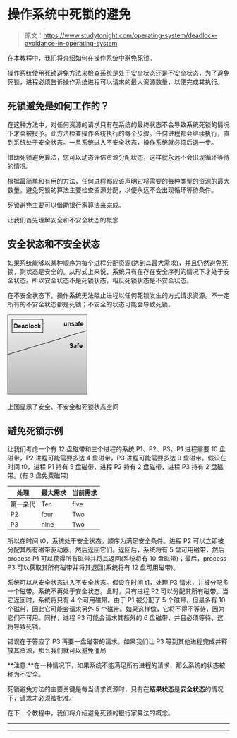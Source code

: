 # 操作系统中死锁的避免

> 原文：<https://www.studytonight.com/operating-system/deadlock-avoidance-in-operating-system>

在本教程中，我们将介绍如何在操作系统中避免死锁。

操作系统使用死锁避免方法来检查系统是处于安全状态还是不安全状态，为了避免死锁，进程必须告诉操作系统进程可以请求的最大资源数量，以便完成其执行。

## 死锁避免是如何工作的？

在这种方法中，对任何资源的请求只有在系统的最终状态不会导致系统死锁的情况下才会被授予。此方法检查操作系统执行的每个步骤。任何进程都会继续执行，直到系统处于安全状态。一旦系统进入不安全状态，操作系统就必须后退一步。

借助死锁避免算法，您可以动态评估资源分配状态，这样就永远不会出现循环等待的情况。

根据最简单和有用的方法，任何进程都应该声明它将需要的每种类型的资源的最大数量。避免死锁的算法主要检查资源分配，以便永远不会出现循环等待条件。

死锁避免主要可以借助银行家算法来完成。

让我们首先理解安全和不安全状态的概念

## 安全状态和不安全状态

如果系统能够以某种顺序为每个进程分配资源(达到其最大需求)，并且仍然避免死锁，则状态是安全的。从形式上来说，系统只有在存在安全序列的情况下才处于安全状态。所以安全状态不是死锁状态，相反死锁状态是不安全状态。

在不安全状态下，操作系统无法阻止进程以任何死锁发生的方式请求资源。不一定所有的不安全状态都是死锁；不安全的状态可能会导致死锁。

![](img/eae3bc66285be8837b49689bc9c937c4.png)

上图显示了安全、不安全和死锁状态空间

## 避免死锁示例

让我们考虑一个有 12 盘磁带和三个进程的系统 P1、P2、P3。P1 进程需要 10 盘磁带，P2 进程可能需要多达 4 盘磁带，P3 进程可能需要多达 9 盘磁带。假设在时间 t0，进程 P1 持有 5 盘磁带，进程 P2 持有 2 盘磁带，进程 P3 持有 2 盘磁带。(有 3 盘免费磁带)

| 处理 | 最大需求 | 当前需求 |
| --- | --- | --- |
| 第一亲代 | Ten | five |
| P2 | four | Two |
| P3 | nine | Two |

所以在时间 t0，系统处于安全状态。顺序为<p2>满足安全条件。进程 P2 可以立即被分配其所有磁带驱动器，然后返回它们。返回后，系统将有 5 盘可用磁带，然后 process P1 可以获得所有磁带并将其返回(系统将有 10 盘磁带)；最后，process P3 可以获取其所有磁带并将其退回(系统将有 12 盘可用磁带)。</p2>

系统可以从安全状态进入不安全状态。假设在时间 t1，处理 P3 请求，并被分配多一个磁带。系统不再处于安全状态。此时，只有进程 P2 可以分配其所有磁带。当它返回时，系统将只有 4 个可用磁带。由于 P1 被分配了 5 个磁带，但最多有 10 个磁带，因此它可能会请求另外 5 个磁带。如果这样做，它将不得不等待，因为它们不可用。同样，进程 P3 可能会请求其额外的 6 盘磁带，并且必须等待，这将导致死锁。

错误在于答应了 P3 再要一盘磁带的请求。如果我们让 P3 等到其他进程完成并释放其资源，那么我们就可以避免僵局

**注意:**在一种情况下，如果系统不能满足所有进程的请求，那么系统的状态被称为不安全。

死锁避免方法的主要关键是每当请求资源时，只有在**结果状态**是**安全状态**的情况下，请求才必须被批准。

在下一个教程中，我们将介绍避免死锁的银行家算法的概念。



* * *

* * *